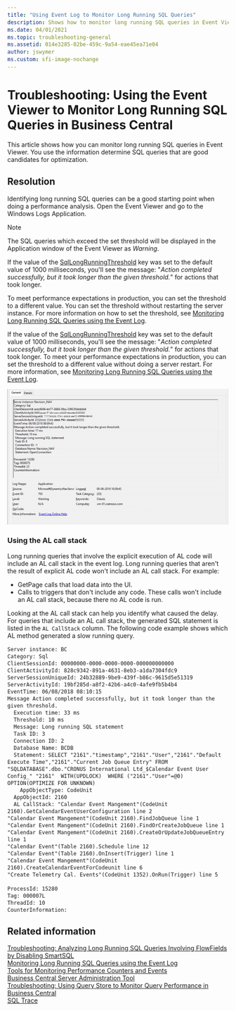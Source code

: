 ```yaml
---
title: "Using Event Log to Monitor Long Running SQL Queries"
description: Shows how to monitor long running SQL queries in Event Viewer. Use the information determine SQL queries that are good candidates for optimization.
ms.date: 04/01/2021
ms.topic: troubleshooting-general
ms.assetid: 014e3285-02be-459c-9a54-eae45ea71e04
author: jswymer
ms.custom: sfi-image-nochange
---
```


# Troubleshooting: Using the Event Viewer to Monitor Long Running SQL Queries in Business Central

This article shows how you can monitor long running SQL queries in Event Viewer. You use the information determine SQL queries that are good candidates for optimization. 

## Resolution

Identifying long running SQL queries can be a good starting point when doing a performance analysis. Open the Event Viewer and go to the Windows Logs Application.

> [!NOTE]  
> The SQL queries which exceed the set threshold will be displayed in the Application window of the Event Viewer as *Warning*. 

If the value of the [SqlLongRunningThreshold](configure-server-instance.md) key was set to the default value of 1000 milliseconds, you'll see the message: "*Action completed successfully, but it took longer than the given threshold.*" for actions that took longer.

To meet performance expectations in production, you can set the threshold to a different value. You can set the threshold without restarting the server instance. For more information on how to set the threshold, see [Monitoring Long Running SQL Queries using the Event Log](monitor-long-running-sql-queries-event-log.md). 

If the value of the [SqlLongRunningThreshold](configure-server-instance.md) key was set to the default value of 1000 milliseconds, you'll see the message: "*Action completed successfully, but it took longer than the given threshold.*" for actions that took longer. To meet your performance expectations in production, you can set the threshold to a different value without doing a server restart. For more information, see [Monitoring Long Running SQL Queries using the Event Log](monitor-long-running-sql-queries-event-log.md). 

![The threshold was exceeded.](../developer/media/EventViewerExample1.png)

### Using the AL call stack

Long running queries that involve the explicit execution of AL code will include an AL call stack in the event log. Long running queries that aren't the result of explicit AL code won't include an AL call stack. For example:

- GetPage calls that load data into the UI.
- Calls to triggers that don't include any code. These calls won't include an AL call stack, because there no AL code is run.

Looking at the AL call stack can help you identify what caused the delay. For queries that include an AL call stack, the generated SQL statement is listed in the `AL CallStack` column. The following code example shows which AL method generated a slow running query.

```
Server instance: BC
Category: Sql
ClientSessionId: 00000000-0000-0000-0000-000000000000
ClientActivityId: 828c9342-891a-4631-8eb3-a1da7304fdc9
ServerSessionUniqueId: 24b32889-9be9-439f-b86c-9615d5e51319
ServerActivityId: 19bf285d-a8f2-42b6-a4c0-4afe9fb5b4b4
EventTime: 06/08/2018 08:10:15
Message Action completed successfully, but it took longer than the given threshold.
  Execution time: 33 ms
  Threshold: 10 ms
  Message: Long running SQL statement 
  Task ID: 3
  Connection ID: 2
  Database Name: BCDB
  Statement: SELECT "2161"."timestamp","2161"."User","2161"."Default Execute Time","2161"."Current Job Queue Entry" FROM "SQLDATABASE".dbo."CRONUS International Ltd_$Calendar Event User Config_" "2161"  WITH(UPDLOCK)  WHERE ("2161"."User"=@0) OPTION(OPTIMIZE FOR UNKNOWN)
    AppObjectType: CodeUnit
  AppObjectId: 2160
  AL CallStack: "Calendar Event Mangement"(CodeUnit 2160).GetCalendarEventUserConfiguration line 2
"Calendar Event Mangement"(CodeUnit 2160).FindJobQueue line 1
"Calendar Event Mangement"(CodeUnit 2160).FindOrCreateJobQueue line 1
"Calendar Event Mangement"(CodeUnit 2160).CreateOrUpdateJobQueueEntry line 1
"Calendar Event"(Table 2160).Schedule line 12
"Calendar Event"(Table 2160).OnInsert(Trigger) line 1
"Calendar Event Mangement"(CodeUnit 2160).CreateCalendarEventForCodeunit line 6
"Create Telemetry Cal. Events"(CodeUnit 1352).OnRun(Trigger) line 5

ProcessId: 15280
Tag: 000007L
ThreadId: 10
CounterInformation:
```

## Related information

[Troubleshooting: Analyzing Long Running SQL Queries Involving FlowFields by Disabling SmartSQL](Troubleshooting-Queries-Involving-FlowFields-By-Disabling-SmartSQL.md)   
[Monitoring Long Running SQL Queries using the Event Log](monitor-long-running-sql-queries-event-log.md)  
[Tools for Monitoring Performance Counters and Events](tools-monitor-performance-counters-and-events.md)  
[Business Central Server Administration Tool](administration-tool.md)  
[Troubleshooting: Using Query Store to Monitor Query Performance in Business Central](troubleshoot-query-performance-using-query-store.md)  
[SQL Trace](/sql/relational-databases/sql-trace/sql-trace)  

